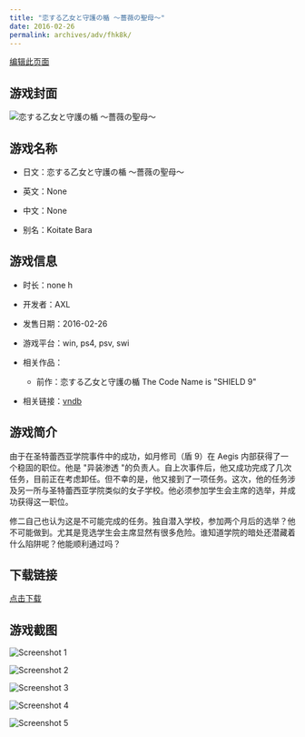 ```yaml
---
title: "恋する乙女と守護の楯 ～薔薇の聖母～"
date: 2016-02-26
permalink: archives/adv/fhk8k/
---
```

[编辑此页面](https://github.com/ACG-3/ADV3-source/blob/main/source/_posts/%E6%81%8B%E3%81%99%E3%82%8B%E4%B9%99%E5%A5%B3%E3%81%A8%E5%AE%88%E8%AD%B7%E3%81%AE%E6%A5%AF%20%EF%BD%9E%E8%96%94%E8%96%87%E3%81%AE%E8%81%96%E6%AF%8D%EF%BD%9E.md)

## 游戏封面

![恋する乙女と守護の楯 ～薔薇の聖母～](https://pan.timero.xyz/d/onedrive/img_lib_001/%E6%81%8B%E3%81%99%E3%82%8B%E4%B9%99%E5%A5%B3%E3%81%A8%E5%AE%88%E8%AD%B7%E3%81%AE%E6%A5%AF%20%EF%BD%9E%E8%96%94%E8%96%87%E3%81%AE%E8%81%96%E6%AF%8D%EF%BD%9E_cover.avif)


## 游戏名称

- 日文：恋する乙女と守護の楯 ～薔薇の聖母～
- 英文：None
- 中文：None

- 别名：Koitate Bara


## 游戏信息

- 时长：none h
- 开发者：AXL
- 发售日期：2016-02-26
- 游戏平台：win, ps4, psv, swi
- 相关作品：
   - 前作：恋する乙女と守護の楯 The Code Name is "SHIELD 9"

- 相关链接：[vndb](https://vndb.org/v18589)


## 游戏简介

由于在圣特蕾西亚学院事件中的成功，如月修司（盾 9）在 Aegis 内部获得了一个稳固的职位。他是 "异装渗透 "的负责人。自上次事件后，他又成功完成了几次任务，目前正在考虑卸任。但不幸的是，他又接到了一项任务。这次，他的任务涉及另一所与圣特蕾西亚学院类似的女子学校。他必须参加学生会主席的选举，并成功获得这一职位。

修二自己也认为这是不可能完成的任务。独自潜入学校，参加两个月后的选举？他不可能做到。尤其是竞选学生会主席显然有很多危险。谁知道学院的暗处还潜藏着什么陷阱呢？他能顺利通过吗？




## 下载链接

[点击下载](https://pan.timero.xyz/onedrive/adv_lib_001/%E6%81%8B%E3%81%99%E3%82%8B%E4%B9%99%E5%A5%B3%E3%81%A8%E5%AE%88%E8%AD%B7%E3%81%AE%E6%A5%AF%20%EF%BD%9E%E8%96%94%E8%96%87%E3%81%AE%E8%81%96%E6%AF%8D%EF%BD%9E)


## 游戏截图


![Screenshot 1](https://pan.timero.xyz/d/onedrive/img_lib_001/%E6%81%8B%E3%81%99%E3%82%8B%E4%B9%99%E5%A5%B3%E3%81%A8%E5%AE%88%E8%AD%B7%E3%81%AE%E6%A5%AF%20%EF%BD%9E%E8%96%94%E8%96%87%E3%81%AE%E8%81%96%E6%AF%8D%EF%BD%9E_Screenshot_1.avif)

![Screenshot 2](https://pan.timero.xyz/d/onedrive/img_lib_001/%E6%81%8B%E3%81%99%E3%82%8B%E4%B9%99%E5%A5%B3%E3%81%A8%E5%AE%88%E8%AD%B7%E3%81%AE%E6%A5%AF%20%EF%BD%9E%E8%96%94%E8%96%87%E3%81%AE%E8%81%96%E6%AF%8D%EF%BD%9E_Screenshot_2.avif)

![Screenshot 3](https://pan.timero.xyz/d/onedrive/img_lib_001/%E6%81%8B%E3%81%99%E3%82%8B%E4%B9%99%E5%A5%B3%E3%81%A8%E5%AE%88%E8%AD%B7%E3%81%AE%E6%A5%AF%20%EF%BD%9E%E8%96%94%E8%96%87%E3%81%AE%E8%81%96%E6%AF%8D%EF%BD%9E_Screenshot_3.avif)

![Screenshot 4](https://pan.timero.xyz/d/onedrive/img_lib_001/%E6%81%8B%E3%81%99%E3%82%8B%E4%B9%99%E5%A5%B3%E3%81%A8%E5%AE%88%E8%AD%B7%E3%81%AE%E6%A5%AF%20%EF%BD%9E%E8%96%94%E8%96%87%E3%81%AE%E8%81%96%E6%AF%8D%EF%BD%9E_Screenshot_4.avif)

![Screenshot 5](https://pan.timero.xyz/d/onedrive/img_lib_001/%E6%81%8B%E3%81%99%E3%82%8B%E4%B9%99%E5%A5%B3%E3%81%A8%E5%AE%88%E8%AD%B7%E3%81%AE%E6%A5%AF%20%EF%BD%9E%E8%96%94%E8%96%87%E3%81%AE%E8%81%96%E6%AF%8D%EF%BD%9E_Screenshot_5.avif)

